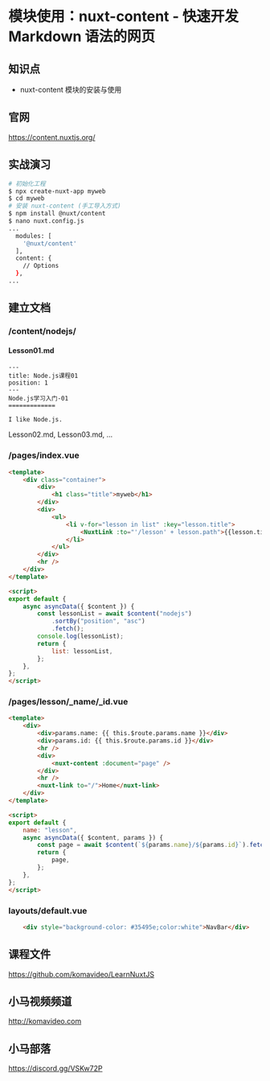 模块使用：nuxt-content - 快速开发 Markdown 语法的网页
=================================================

## 知识点

* nuxt-content 模块的安装与使用

## 官网

https://content.nuxtjs.org/

## 实战演习

```bash
# 初始化工程
$ npx create-nuxt-app myweb
$ cd myweb
# 安装 nuxt-content (手工导入方式)
$ npm install @nuxt/content
$ nano nuxt.config.js
...
  modules: [
    '@nuxt/content'
  ],
  content: {
    // Options
  },
...
```

## 建立文档

### /content/nodejs/

#### Lesson01.md

```
---
title: Node.js课程01
position: 1
---
Node.js学习入门-01
=============

I like Node.js.
```

Lesson02.md, Lesson03.md, ...

### /pages/index.vue

```html
<template>
    <div class="container">
        <div>
            <h1 class="title">myweb</h1>
        </div>
        <div>
            <ul>
                <li v-for="lesson in list" :key="lesson.title">
                    <NuxtLink :to="'/lesson' + lesson.path">{{lesson.title}}</NuxtLink>
                </li>
            </ul>
        </div>
        <hr />
    </div>
</template>

<script>
export default {
    async asyncData({ $content }) {
        const lessonList = await $content("nodejs")
            .sortBy("position", "asc")
            .fetch();
        console.log(lessonList);
        return {
            list: lessonList,
        };
    },
};
</script>
```

### /pages/lesson/_name/_id.vue

```html
<template>
    <div>
        <div>params.name: {{ this.$route.params.name }}</div>
        <div>params.id: {{ this.$route.params.id }}</div>
        <hr />
        <div>
            <nuxt-content :document="page" />
        </div>
        <hr />
        <nuxt-link to="/">Home</nuxt-link>
    </div>
</template>

<script>
export default {
    name: "lesson",
    async asyncData({ $content, params }) {
        const page = await $content(`${params.name}/${params.id}`).fetch();
        return {
            page,
        };
    },
};
</script>
```

### layouts/default.vue

```html
    <div style="background-color: #35495e;color:white">NavBar</div>
```

## 课程文件

https://github.com/komavideo/LearnNuxtJS

## 小马视频频道

http://komavideo.com

## 小马部落

https://discord.gg/VSKw72P
